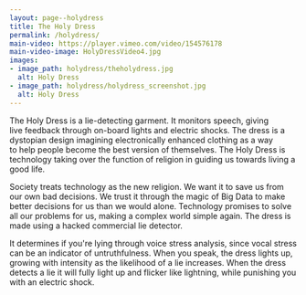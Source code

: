 ```yaml
---
layout: page--holydress
title: The Holy Dress
permalink: /holydress/
main-video: https://player.vimeo.com/video/154576178
main-video-image: HolyDressVideo4.jpg
images:
- image_path: holydress/theholydress.jpg
  alt: Holy Dress
- image_path: holydress/holydress_screenshot.jpg
  alt: Holy Dress
---
```


The Holy Dress is a lie-detecting garment. It monitors speech, giving live feedback through on-board lights and electric shocks. The dress is a dystopian design imagining electronically enhanced clothing as a way to help people become the best version of themselves. The Holy Dress is technology taking over the function of religion in guiding us towards living a good life.

Society treats technology as the new religion. We want it to save us from our own bad decisions. We trust it through the magic of Big Data to make better decisions for us than we would alone. Technology promises to solve all our problems for us, making a complex world simple again.
The dress is made using a hacked commercial lie detector.

It determines if you're lying through voice stress analysis, since vocal stress can be an indicator of untruthfulness. When you speak, the dress lights up, growing with intensity as the likelihood of a lie increases. When the dress detects a lie it will fully light up and flicker like lightning, while punishing you with an electric shock. 
